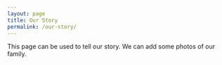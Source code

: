 ```yaml
---
layout: page
title: Our Story
permalink: /our-story/
---
```


This page can be used to tell our story.  We can add some photos of our family.

